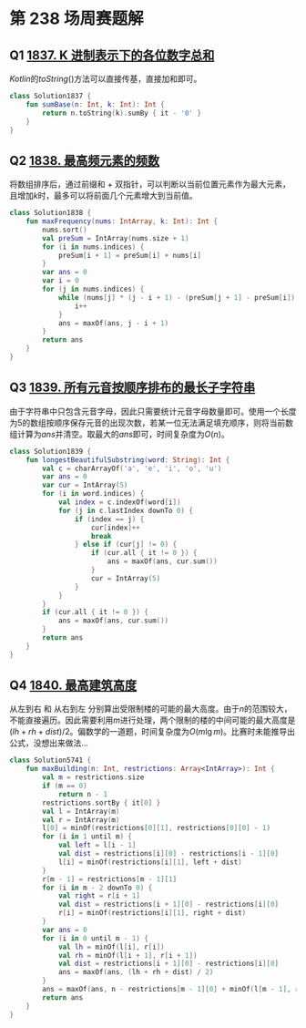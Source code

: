 # 第 238 场周赛题解

## Q1 [1837. K 进制表示下的各位数字总和](https://leetcode-cn.com/problems/sum-of-digits-in-base-k/)

$Kotlin$的$toString()$方法可以直接传基，直接加和即可。

```kotlin
class Solution1837 {
    fun sumBase(n: Int, k: Int): Int {
        return n.toString(k).sumBy { it - '0' }
    }
}
```

## Q2 [1838. 最高频元素的频数](https://leetcode-cn.com/problems/frequency-of-the-most-frequent-element/)

将数组排序后，通过前缀和 $+$ 双指针，可以判断以当前位置元素作为最大元素，且增加$k$时，最多可以将前面几个元素增大到当前值。

```kotlin
class Solution1838 {
    fun maxFrequency(nums: IntArray, k: Int): Int {
        nums.sort()
        val preSum = IntArray(nums.size + 1)
        for (i in nums.indices) {
            preSum[i + 1] = preSum[i] + nums[i]
        }
        var ans = 0
        var i = 0
        for (j in nums.indices) {
            while (nums[j] * (j - i + 1) - (preSum[j + 1] - preSum[i]) > k) {
                i++
            }
            ans = maxOf(ans, j - i + 1)
        }
        return ans
    }
}
```

## Q3 [1839. 所有元音按顺序排布的最长子字符串](https://leetcode-cn.com/problems/longest-substring-of-all-vowels-in-order/)

由于字符串中只包含元音字母，因此只需要统计元音字母数量即可。使用一个长度为$5$的数组按顺序保存元音的出现次数，若某一位无法满足填充顺序，则将当前数组计算为$ans$并清空。取最大的$ans$即可，时间复杂度为$O(n)$。

```kotlin
class Solution1839 {
    fun longestBeautifulSubstring(word: String): Int {
        val c = charArrayOf('a', 'e', 'i', 'o', 'u')
        var ans = 0
        var cur = IntArray(5)
        for (i in word.indices) {
            val index = c.indexOf(word[i])
            for (j in c.lastIndex downTo 0) {
                if (index == j) {
                    cur[index]++
                    break
                } else if (cur[j] != 0) {
                    if (cur.all { it != 0 }) {
                        ans = maxOf(ans, cur.sum())
                    }
                    cur = IntArray(5)
                }
            }
        }
        if (cur.all { it != 0 }) {
            ans = maxOf(ans, cur.sum())
        }
        return ans
    }
}
```

## Q4 [1840. 最高建筑高度](https://leetcode-cn.com/problems/maximum-building-height/)

从左到右 和 从右到左 分别算出受限制楼的可能的最大高度。由于$n$的范围较大，不能直接遍历。因此需要利用$m$进行处理，两个限制的楼的中间可能的最大高度是$(lh + rh + dist) / 2$。偏数学的一道题，时间复杂度为$O(m\lg m)$。比赛时未能推导出公式，没想出来做法...

```kotlin
class Solution5741 {
    fun maxBuilding(n: Int, restrictions: Array<IntArray>): Int {
        val m = restrictions.size
        if (m == 0)
            return n - 1
        restrictions.sortBy { it[0] }
        val l = IntArray(m)
        val r = IntArray(m)
        l[0] = minOf(restrictions[0][1], restrictions[0][0] - 1)
        for (i in 1 until m) {
            val left = l[i - 1]
            val dist = restrictions[i][0] - restrictions[i - 1][0]
            l[i] = minOf(restrictions[i][1], left + dist)
        }
        r[m - 1] = restrictions[m - 1][1]
        for (i in m - 2 downTo 0) {
            val right = r[i + 1]
            val dist = restrictions[i + 1][0] - restrictions[i][0]
            r[i] = minOf(restrictions[i][1], right + dist)
        }
        var ans = 0
        for (i in 0 until m - 1) {
            val lh = minOf(l[i], r[i])
            val rh = minOf(l[i + 1], r[i + 1])
            val dist = restrictions[i + 1][0] - restrictions[i][0]
            ans = maxOf(ans, (lh + rh + dist) / 2)
        }
        ans = maxOf(ans, n - restrictions[m - 1][0] + minOf(l[m - 1], r[m - 1]))
        return ans
    }
}
```




